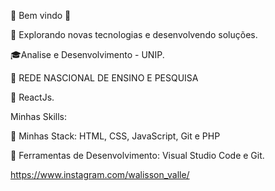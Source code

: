 👋 Bem vindo 👋

🤔 Explorando novas tecnologias e desenvolvendo soluções.

🎓Analise e Desenvolvimento  - UNIP.

💼 REDE NASCIONAL DE ENSINO E PESQUISA 

🌱 ReactJs.

Minhas Skills:

💼 Minhas Stack: HTML, CSS, JavaScript, Git e PHP

💼 Ferramentas de Desenvolvimento: Visual Studio Code e Git.

https://www.instagram.com/walisson_valle/

